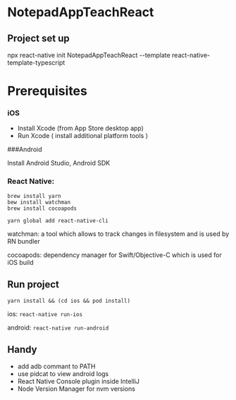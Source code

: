 # NotepadAppTeachReact

## Project set up
npx react-native init NotepadAppTeachReact --template react-native-template-typescript


# Prerequisites

### iOS

- Install Xcode (from App Store desktop app)
- Run Xcode ( install additional platform tools )


###Android

Install Android Studio, Android SDK


### React Native:

```
brew install yarn
bew install watchman
brew install cocoapods

yarn global add react-native-cli
```
watchman: a tool which allows to track changes in filesystem and is used by RN bundler

cocoapods: dependency manager for Swift/Objective-C which is used for iOS build

## Run project
`yarn install && (cd ios && pod install)`

ios:
`react-native run-ios`

android:
`react-native run-android`


## Handy
- add adb commant to PATH
- use pidcat to view android logs
- React Native Console plugin inside IntelliJ
- Node Version Manager for nvm versions
